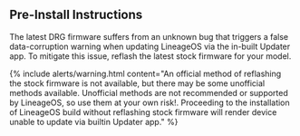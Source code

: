 ## Pre-Install Instructions

The latest DRG firmware suffers from an unknown bug that triggers a false data-corruption warning when updating LineageOS via the in-built Updater app. To mitigate this issue, reflash the latest stock firmware for your model.

{% include alerts/warning.html content="An official method of reflashing the stock firmware is not available, but there may be some unofficial methods available. Unofficial methods are not recommended or supported by LineageOS, so use them at your own risk!. Proceeding to the installation of LineageOS build without reflashing stock firmware will render device unable to update via builtin Updater app." %}

